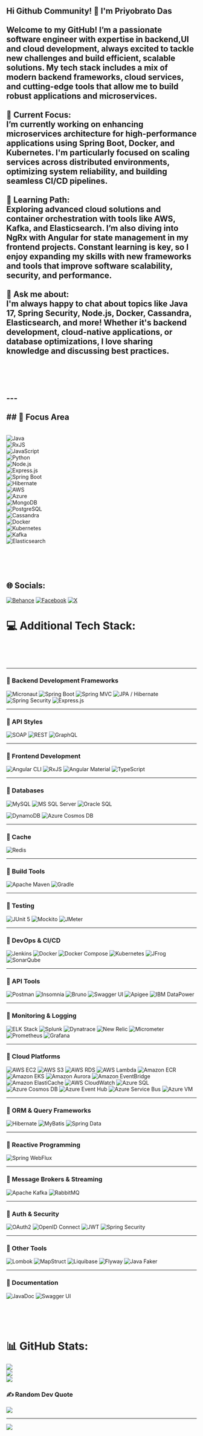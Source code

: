 
## Hi Github Community! 👋 I'm Priyobrato Das<br><br>Welcome to my GitHub! I’m a passionate software engineer with expertise in backend,UI and cloud development, always excited to tackle new challenges and build efficient, scalable solutions. My tech stack includes a mix of modern backend frameworks, cloud services, and cutting-edge tools that allow me to build robust applications and microservices.<br><br>🔭 **Current Focus**:  <br>I’m currently working on enhancing microservices architecture for high-performance applications using **Spring Boot**, **Docker**, and **Kubernetes**. I'm particularly focused on scaling services across distributed environments, optimizing system reliability, and building seamless CI/CD pipelines.<br><br>🌱 **Learning Path**:  <br>Exploring advanced cloud solutions and container orchestration with tools like **AWS**, **Kafka**, and **Elasticsearch**. I’m also diving into **NgRx** with **Angular** for state management in my frontend projects. Constant learning is key, so I enjoy expanding my skills with new frameworks and tools that improve software scalability, security, and performance.<br><br>💬 **Ask me about**:  <br>I'm always happy to chat about topics like **Java 17**, **Spring Security**, **Node.js**, **Docker**, **Cassandra**, **Elasticsearch**, and more! Whether it's backend development, cloud-native applications, or database optimizations, I love sharing knowledge and discussing best practices.<br><br><br><br><br>---<br><br>## 🔧 Focus Area 
<br>![Java](https://img.shields.io/badge/Java-21-007396?style=for-the-badge&logo=java)
<br>![RxJS](https://img.shields.io/badge/RxJS-EA2D2E?style=for-the-badge&logo=reactivex)
<br>![JavaScript](https://img.shields.io/badge/JavaScript-ES2024-F7DF1E?style=for-the-badge&logo=javascript&logoColor=black)
<br>![Python](https://img.shields.io/badge/Python-3.12-3776AB?style=for-the-badge&logo=python)
<br>![Node.js](https://img.shields.io/badge/Node.js-20-339933?style=for-the-badge&logo=nodedotjs&logoColor=white)
<br>![Express.js](https://img.shields.io/badge/Express.js-4.x-000000?style=for-the-badge&logo=express&logoColor=white)
<br>![Spring Boot](https://img.shields.io/badge/Spring%20Boot-3.3.5-6DB33F?style=for-the-badge&logo=springboot)
<br>![Hibernate](https://img.shields.io/badge/Hibernate-ORM-59666C?style=for-the-badge&logo=hibernate)
<br>![AWS](https://img.shields.io/badge/AWS-Cloud-F90?style=for-the-badge&logo=amazonaws&logoColor=white)
<br>![Azure](https://img.shields.io/badge/Azure-Cloud-0078D4?style=for-the-badge&logo=microsoftazure&logoColor=white)
<br>![MongoDB](https://img.shields.io/badge/MongoDB-6.0-47A248?style=for-the-badge&logo=mongodb&logoColor=white)
<br>![PostgreSQL](https://img.shields.io/badge/PostgreSQL-16-4169E1?style=for-the-badge&logo=postgresql&logoColor=white)
<br>![Cassandra](https://img.shields.io/badge/Cassandra-1287B1?style=for-the-badge&logo=apache-cassandra)
<br>![Docker](https://img.shields.io/badge/Docker-Container-2496ED?style=for-the-badge&logo=docker&logoColor=white)
<br>![Kubernetes](https://img.shields.io/badge/Kubernetes-Orchestration-326CE5?style=for-the-badge&logo=kubernetes&logoColor=white)
<br>![Kafka](https://img.shields.io/badge/Kafka-231F20?style=for-the-badge&logo=apachekafka)
<br>![Elasticsearch](https://img.shields.io/badge/Elasticsearch-005571?style=for-the-badge&logo=elasticsearch)
<br><br><br><br><br>


## 🌐 Socials:
[![Behance](https://img.shields.io/badge/Behance-1769ff?logo=behance&logoColor=white)](https://behance.net/priyodas12) [![Facebook](https://img.shields.io/badge/Facebook-%231877F2.svg?logo=Facebook&logoColor=white)](https://facebook.com/priyobrato.das.35) [![X](https://img.shields.io/badge/X-black.svg?logo=X&logoColor=white)](https://x.com/priyoeedas1991) 

# 💻 Additional Tech Stack:
<br><br><br>

----

### 🔹 Backend Development Frameworks
![Micronaut](https://img.shields.io/badge/Micronaut-3.9-8C1B9F?style=for-the-badge&logo=micronaut)
![Spring Boot](https://img.shields.io/badge/Spring%20Boot-3.3.5-6DB33F?style=for-the-badge&logo=springboot)
![Spring MVC](https://img.shields.io/badge/Spring%20MVC-Framework-6DB33F?style=for-the-badge&logo=spring)
![JPA / Hibernate](https://img.shields.io/badge/JPA--Hibernate-ORM-59666C?style=for-the-badge&logo=hibernate&logoColor=white)
![Spring Security](https://img.shields.io/badge/Spring%20Security-Auth-6DB33F?style=for-the-badge&logo=spring&logoColor=white)
![Express.js](https://img.shields.io/badge/Express.js-4.x-000000?style=for-the-badge&logo=express&logoColor=white)

---

### 🔹 API Styles
![SOAP](https://img.shields.io/badge/SOAP-Protocol-1D6AB3?style=for-the-badge&logo=soap)
![REST](https://img.shields.io/badge/REST-API-02539A?style=for-the-badge&logo=rest&logoColor=white)
![GraphQL](https://img.shields.io/badge/GraphQL-API-DA33A1?style=for-the-badge&logo=graphql&logoColor=white)

---

### 🔹 Frontend Development
![Angular CLI](https://img.shields.io/badge/Angular%20CLI-Tool-DD0031?style=for-the-badge&logo=angular)
![RxJS](https://img.shields.io/badge/RxJS-Reactive-JsD?style=for-the-badge&logo=reactivex)
![Angular Material](https://img.shields.io/badge/Angular%20Material-UI-DD0031?style=for-the-badge&logo=angular&logoColor=white)
![TypeScript](https://img.shields.io/badge/TypeScript-5.1-3178C6?style=for-the-badge&logo=typescript&logoColor=white)

---

### 🔹 Databases

![MySQL](https://img.shields.io/badge/MySQL-8.0-4479A1?style=for-the-badge&logo=mysql&logoColor=white)
![MS SQL Server](https://img.shields.io/badge/MS%20SQL%20Server-2019-CC2927?style=for-the-badge&logo=microsoftsqlserver&logoColor=white)
![Oracle SQL](https://img.shields.io/badge/Oracle-19c-F80000?style=for-the-badge&logo=oracle&logoColor=white)

![DynamoDB](https://img.shields.io/badge/DynamoDB-AWS-4053D6?style=for-the-badge&logo=amazondynamodb&logoColor=white)
![Azure Cosmos DB](https://img.shields.io/badge/Cosmos%20DB-Azure-0078D4?style=for-the-badge&logo=azure&logoColor=white)

---

### 🔹 Cache

![Redis](https://img.shields.io/badge/Redis-7.2-DC382D?style=for-the-badge&logo=redis&logoColor=white)

----

### 🔹 Build Tools
![Apache Maven](https://img.shields.io/badge/Maven-3.9.6-C71A36?style=for-the-badge&logo=apachemaven&logoColor=white)
![Gradle](https://img.shields.io/badge/Gradle-8.5-02303A?style=for-the-badge&logo=gradle&logoColor=white)

---

### 🔹 Testing
![JUnit 5](https://img.shields.io/badge/JUnit-5-25A162?style=for-the-badge&logo=junit5&logoColor=white)
![Mockito](https://img.shields.io/badge/Mockito-Mocking-6A1B9A?style=for-the-badge&logo=java)
![JMeter](https://img.shields.io/badge/JMeter-Performance-F7931E?style=for-the-badge&logo=apachejmeter&logoColor=white)

---

### 🔹 DevOps & CI/CD
![Jenkins](https://img.shields.io/badge/Jenkins-CI%2FCD-D24939?style=for-the-badge&logo=jenkins&logoColor=white)
![Docker](https://img.shields.io/badge/Docker-Container-2496ED?style=for-the-badge&logo=docker&logoColor=white)
![Docker Compose](https://img.shields.io/badge/Docker%20Compose-Orchestration-2496ED?style=for-the-badge&logo=docker&logoColor=white)
![Kubernetes](https://img.shields.io/badge/Kubernetes-Orchestration-326CE5?style=for-the-badge&logo=kubernetes&logoColor=white)
![JFrog](https://img.shields.io/badge/JFrog-Artifactory-0073B1?style=for-the-badge&logo=jfrog&logoColor=white)
![SonarQube](https://img.shields.io/badge/SonarQube-Quality-4E9BCD?style=for-the-badge&logo=sonarqube&logoColor=white)

---

### 🔹 API Tools
![Postman](https://img.shields.io/badge/Postman-API%20Testing-FF6C37?style=for-the-badge&logo=postman&logoColor=white)
![Insomnia](https://img.shields.io/badge/Insomnia-REST%2FGQL-4000BF?style=for-the-badge&logo=insomnia&logoColor=white)
![Bruno](https://img.shields.io/badge/Bruno-API%20Client-7952B3?style=for-the-badge&logo=bruno&logoColor=white)
![Swagger UI](https://img.shields.io/badge/Swagger%20UI-OpenAPI-85EA2D?style=for-the-badge&logo=swagger&logoColor=white)
![Apigee](https://img.shields.io/badge/Apigee-API%20Gateway-F48B00?style=for-the-badge&logo=googlecloud&logoColor=white)
![IBM DataPower](https://img.shields.io/badge/IBM%20DataPower-Gateway-052FAD?style=for-the-badge&logo=ibm&logoColor=white)

---

### 🔹 Monitoring & Logging
![ELK Stack](https://img.shields.io/badge/ELK%20Stack-ELK-005571?style=for-the-badge&logo=elastic&logoColor=white)
![Splunk](https://img.shields.io/badge/Splunk-Platform-000000?style=for-the-badge&logo=splunk&logoColor=white)
![Dynatrace](https://img.shields.io/badge/Dynatrace-Observability-1496FF?style=for-the-badge&logo=dynatrace&logoColor=white)
![New Relic](https://img.shields.io/badge/New%20Relic-APM-008C99?style=for-the-badge&logo=newrelic&logoColor=white)
![Micrometer](https://img.shields.io/badge/Micrometer-Metrics-C2185B?style=for-the-badge&logo=micrometer&logoColor=white)
![Prometheus](https://img.shields.io/badge/Prometheus-Monitoring-E6522C?style=for-the-badge&logo=prometheus&logoColor=white)
![Grafana](https://img.shields.io/badge/Grafana-Dashboard-F46800?style=for-the-badge&logo=grafana&logoColor=black)

---

### 🔹 Cloud Platforms
![AWS EC2](https://img.shields.io/badge/AWS%20EC2-Compute-FF9900?style=for-the-badge&logo=amazonaws&logoColor=white)
![AWS S3](https://img.shields.io/badge/AWS%20S3-Storage-569A31?style=for-the-badge&logo=amazons3&logoColor=white)
![AWS RDS](https://img.shields.io/badge/AWS%20RDS-Database-527FFF?style=for-the-badge&logo=amazonrds&logoColor=white)
![AWS Lambda](https://img.shields.io/badge/AWS%20Lambda-Serverless-FF9900?style=for-the-badge&logo=awslambda&logoColor=white)
![Amazon ECR](https://img.shields.io/badge/Amazon%20ECR-ECR-FF9900?style=for-the-badge&logo=amazonaws)
![Amazon EKS](https://img.shields.io/badge/Amazon%20EKS-EKS-FF9900?style=for-the-badge&logo=amazonaws)
![Amazon Aurora](https://img.shields.io/badge/Amazon%20Aurora-Aurora-527FFF?style=for-the-badge&logo=amazonaws)
![Amazon EventBridge](https://img.shields.io/badge/Amazon%20EventBridge-EventBridge-FF9900?style=for-the-badge&logo=amazonaws)
![Amazon ElastiCache](https://img.shields.io/badge/Amazon%20ElastiCache-ElastiCache-FF9900?style=for-the-badge&logo=amazonaws)
![AWS CloudWatch](https://img.shields.io/badge/AWS%20CloudWatch-Monitoring-5CA0D3?style=for-the-badge&logo=amazoncloudwatch&logoColor=white)
![Azure SQL](https://img.shields.io/badge/Azure%20SQL-DB%20Service-0078D4?style=for-the-badge&logo=sqlserver&logoColor=white)
![Azure Cosmos DB](https://img.shields.io/badge/Azure%20CosmosDB-NoSQL%20DB-0078D4?style=for-the-badge&logo=azure&logoColor=white)
![Azure Event Hub](https://img.shields.io/badge/Azure%20EventHub-Streaming-0078D4?style=for-the-badge&logo=azureeventhub&logoColor=white)
![Azure Service Bus](https://img.shields.io/badge/Azure%20ServiceBus-Messaging-0078D4?style=for-the-badge&logo=azureservicebus&logoColor=white)
![Azure VM](https://img.shields.io/badge/Azure%20VM-Virtual%20Machine-0078D4?style=for-the-badge&logo=azure&logoColor=white)

---

### 🔹 ORM & Query Frameworks
![Hibernate](https://img.shields.io/badge/Hibernate-ORM-59666C?style=for-the-badge&logo=hibernate&logoColor=white)
![MyBatis](https://img.shields.io/badge/MyBatis-ORM-ED8B00?style=for-the-badge&logo=java&logoColor=white)
![Spring Data](https://img.shields.io/badge/Spring%20Data-Repositories-6DB33F?style=for-the-badge&logo=spring&logoColor=white)

---

### 🔹 Reactive Programming
![Spring WebFlux](https://img.shields.io/badge/Spring%20WebFlux-Reactive-6DB33F?style=for-the-badge&logo=spring&logoColor=white)

---

### 🔹 Message Brokers & Streaming
![Apache Kafka](https://img.shields.io/badge/Apache%20Kafka-Streaming-231F20?style=for-the-badge&logo=kafka&logoColor=white)
![RabbitMQ](https://img.shields.io/badge/RabbitMQ-Message%20Broker-FF6600?style=for-the-badge&logo=rabbitmq&logoColor=white)

---

### 🔹 Auth & Security
![OAuth2](https://img.shields.io/badge/OAuth2-Auth-4285F4?style=for-the-badge&logo=oauth)
![OpenID Connect](https://img.shields.io/badge/OpenID%20Connect-Auth-4285F4?style=for-the-badge&logo=openid)
![JWT](https://img.shields.io/badge/JWT-Nimbus%20JOSE-000000?style=for-the-badge&logo=jwt&logoColor=white)
![Spring Security](https://img.shields.io/badge/Spring%20Security-Secure-6DB33F?style=for-the-badge&logo=spring&logoColor=white)

---

### 🔹 Other Tools
![Lombok](https://img.shields.io/badge/Lombok-Boilerplate%20Reducer-DD2B0A?style=for-the-badge&logo=lombok&logoColor=white)
![MapStruct](https://img.shields.io/badge/MapStruct-Mapper-007ACE?style=for-the-badge&logo=java)
![Liquibase](https://img.shields.io/badge/Liquibase-DB%20Migration-0052CC?style=for-the-badge&logo=liquibase&logoColor=white)
![Flyway](https://img.shields.io/badge/Flyway-DB%20Migration-007ACC?style=for-the-badge&logo=flyway&logoColor=white)
![Java Faker](https://img.shields.io/badge/Java%20Faker-Test%20Data-00BFFF?style=for-the-badge&logo=java)

---

### 🔹 Documentation
![JavaDoc](https://img.shields.io/badge/JavaDoc-Docs-007396?style=for-the-badge&logo=java)
![Swagger UI](https://img.shields.io/badge/Swagger%20UI-Docs-85EA2D?style=for-the-badge&logo=swagger&logoColor=black)


<br><br><br>

# 📊 GitHub Stats:
![](https://github-readme-stats.vercel.app/api?username=priyodas12&theme=default&hide_border=false&include_all_commits=false&count_private=false)<br/>
![](https://github-readme-streak-stats.herokuapp.com/?user=priyodas12&theme=default&hide_border=false)<br/>
![](https://github-readme-stats.vercel.app/api/top-langs/?username=priyodas12&theme=default&hide_border=false&include_all_commits=false&count_private=false&layout=compact)

### ✍️ Random Dev Quote
![](https://quotes-github-readme.vercel.app/api?type=horizontal&theme=light)

---
[![](https://visitcount.itsvg.in/api?id=priyodas12&icon=0&color=0)](https://visitcount.itsvg.in)

<!-- Proudly created with GPRM ( https://gprm.itsvg.in ) -->

